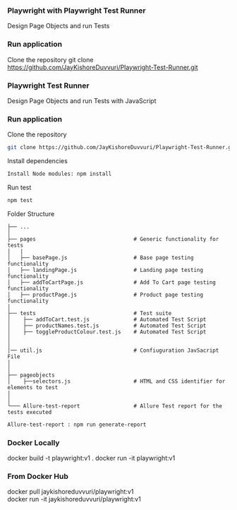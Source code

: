 ### Playwright with Playwright Test Runner 

Design Page Objects and run Tests

### Run application
Clone the repository
git clone https://github.com/JayKishoreDuvvuri/Playwright-Test-Runner.git


### Playwright Test Runner 

Design Page Objects and run Tests with JavaScript

### Run application
  
Clone the repository 
 
```bash
git clone https://github.com/JayKishoreDuvvuri/Playwright-Test-Runner.git
```

Install dependencies

```bash
Install Node modules: npm install
```

Run test

```bash
npm test
```

Folder Structure
 
    ├── ...
    │
    ├── pages                               # Generic functionality for tests
    │   |
    │   ├── basePage.js                     # Base page testing functionality
    │   ├── landingPage.js                  # Landing page testing functionality
    │   ├── addToCartPage.js                # Add To Cart page testing functionality
    │   ├── productPage.js                  # Product page testing functionality
    │
    ├── tests                               # Test suite
    │    ├── addToCart.test.js              # Automated Test Script     
    │    ├── productNames.test.js           # Automated Test Script
    │    ├── toggleProductColour.test.js    # Automated Test Script
    │
    │
    │── util.js                             # Confiuguration JavSacript File
    │
    │
    ├── pageobjects                       
    │    ├──selectors.js                    # HTML and CSS identifier for elements to test
    │               
    │
    └─── Allure-test-report                 # Allure Test report for the tests executed
                    


```bash
Allure-test-report : npm run generate-report
```

### Docker Locally
docker build -t playwright:v1 .
docker run -it playwright:v1   


### From Docker Hub
docker pull jaykishoreduvvuri/playwright:v1   
docker run -it jaykishoreduvvuri/playwright:v1  
